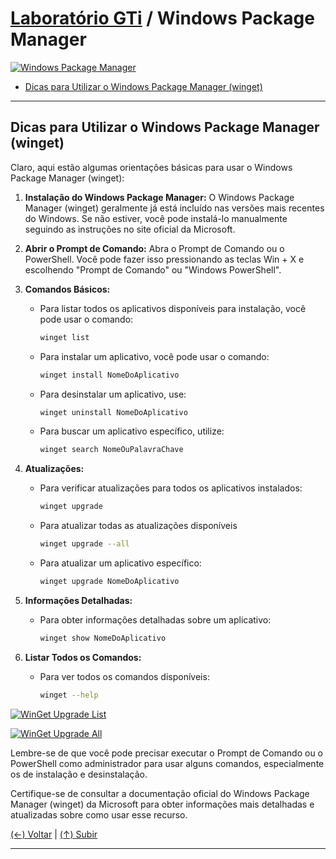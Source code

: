 # [Laboratório GTi](https://github.com/systemboys/GTi_Laboratory#laborat%C3%B3rio-gti "Laboratório GTi") / Windows Package Manager

[![Windows Package Manager](https://github.com/systemboys/GTi_Laboratory/blob/main/Microsoft%20Windows/Microsoft%20Windows%2010/Windows%20Package%20Manager%20(winget)/images/winget.jpg?raw=true "Windows Package Manager")](https://github.com/systemboys/GTi_Laboratory/blob/main/Microsoft%20Windows/Microsoft%20Windows%2010/Windows%20Package%20Manager%20(winget)/images/winget.jpg?raw=true "Windows Package Manager")

- [Dicas para Utilizar o Windows Package Manager (winget)](#dicas-para-utilizar-o-windows-package-manager-winget "Dicas para Utilizar o Windows Package Manager (winget)")

---

## Dicas para Utilizar o Windows Package Manager (winget)

Claro, aqui estão algumas orientações básicas para usar o Windows Package Manager (winget):

1. **Instalação do Windows Package Manager:**
   O Windows Package Manager (winget) geralmente já está incluído nas versões mais recentes do Windows. Se não estiver, você pode instalá-lo manualmente seguindo as instruções no site oficial da Microsoft.

2. **Abrir o Prompt de Comando:**
   Abra o Prompt de Comando ou o PowerShell. Você pode fazer isso pressionando as teclas Win + X e escolhendo "Prompt de Comando" ou "Windows PowerShell".

3. **Comandos Básicos:**
   - Para listar todos os aplicativos disponíveis para instalação, você pode usar o comando:
     ```bash
     winget list
     ```
   - Para instalar um aplicativo, você pode usar o comando:
     ```bash
     winget install NomeDoAplicativo
     ```
   - Para desinstalar um aplicativo, use:
     ```bash
     winget uninstall NomeDoAplicativo
     ```
   - Para buscar um aplicativo específico, utilize:
     ```bash
     winget search NomeOuPalavraChave
     ```

4. **Atualizações:**
   - Para verificar atualizações para todos os aplicativos instalados:
     ```bash
     winget upgrade
     ```
   - Para atualizar todas as atualizações disponíveis
     ```bash
     winget upgrade --all
     ```
   - Para atualizar um aplicativo específico:
     ```bash
     winget upgrade NomeDoAplicativo
     ```

5. **Informações Detalhadas:**
   - Para obter informações detalhadas sobre um aplicativo:
     ```bash
     winget show NomeDoAplicativo
     ```

6. **Listar Todos os Comandos:**
   - Para ver todos os comandos disponíveis:
     ```bash
     winget --help
     ```

[![WinGet Upgrade List](https://github.com/systemboys/GTi_Laboratory/blob/main/Microsoft%20Windows/Microsoft%20Windows%2010/Windows%20Package%20Manager%20(winget)/images/listar.png?raw=true "WinGet Upgrade List")](https://github.com/systemboys/GTi_Laboratory/blob/main/Microsoft%20Windows/Microsoft%20Windows%2010/Windows%20Package%20Manager%20(winget)/images/listar.png?raw=true "WinGet Upgrade List")

[![WinGet Upgrade All](https://github.com/systemboys/GTi_Laboratory/blob/main/Microsoft%20Windows/Microsoft%20Windows%2010/Windows%20Package%20Manager%20(winget)/images/update_all.PNG?raw=true "WinGet Upgrade All")](https://github.com/systemboys/GTi_Laboratory/blob/main/Microsoft%20Windows/Microsoft%20Windows%2010/Windows%20Package%20Manager%20(winget)/images/update_all.PNG?raw=true "WinGet Upgrade All")

Lembre-se de que você pode precisar executar o Prompt de Comando ou o PowerShell como administrador para usar alguns comandos, especialmente os de instalação e desinstalação.

Certifique-se de consultar a documentação oficial do Windows Package Manager (winget) da Microsoft para obter informações mais detalhadas e atualizadas sobre como usar esse recurso.

[(&larr;) Voltar](https://github.com/systemboys/GTi_Laboratory#laborat%C3%B3rio-gti "Voltar ao Sumário") | 
[(&uarr;) Subir](#laborat%C3%B3rio-gti--windows-package-manager "Subir para o topo")

---